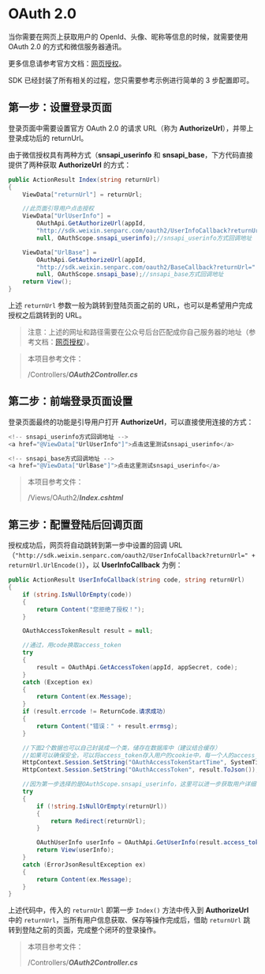 # OAuth 2.0

当你需要在网页上获取用户的 OpenId、头像、昵称等信息的时候，就需要使用 OAuth 2.0 的方式和微信服务器通讯。

更多信息请参考官方文档：[网页授权](https://developers.weixin.qq.com/doc/offiaccount/OA_Web_Apps/Wechat_webpage_authorization.html#4)。

SDK 已经封装了所有相关的过程，您只需要参考示例进行简单的 3 步配置即可。

## 第一步：设置登录页面

登录页面中需要设置官方 OAuth 2.0 的请求 URL（称为 **AuthorizeUrl**），并带上登录成功后的 returnUrl。

由于微信授权具有两种方式（**snsapi_userinfo** 和 **snsapi_base**，下方代码直接提供了两种获取 **AuthorizeUrl** 的方式：

```cs
public ActionResult Index(string returnUrl)
{
    ViewData["returnUrl"] = returnUrl;

    //此页面引导用户点击授权
    ViewData["UrlUserInfo"] =
        OAuthApi.GetAuthorizeUrl(appId,
        "http://sdk.weixin.senparc.com/oauth2/UserInfoCallback?returnUrl=" + returnUrl.UrlEncode(),
        null, OAuthScope.snsapi_userinfo);//snsapi_userinfo方式回调地址

    ViewData["UrlBase"] =
        OAuthApi.GetAuthorizeUrl(appId,
        "http://sdk.weixin.senparc.com/oauth2/BaseCallback?returnUrl=" + returnUrl.UrlEncode(),
        null, OAuthScope.snsapi_base);//snsapi_base方式回调地址
    return View();
}
```

上述 `returnUrl` 参数一般为跳转到登陆页面之前的 URL，也可以是希望用户完成授权之后跳转到的 URL。

> 注意：上述的网址和路径需要在公众号后台匹配成你自己服务器的地址（参考文档：[网页授权](https://developers.weixin.qq.com/doc/offiaccount/OA_Web_Apps/Wechat_webpage_authorization.html#4)）。

> 本项目参考文件：
>
> /Controllers/**_OAuth2Controller.cs_**

## 第二步：前端登录页面设置

登录页面最终的功能是引导用户打开 **AuthorizeUrl**，可以直接使用连接的方式：

```cs
<!-- snsapi_userinfo方式回调地址 -->
<a href="@ViewData["UrlUserInfo"]">点击这里测试snsapi_userinfo</a>

<!-- snsapi_base方式回调地址 -->
<a href="@ViewData["UrlBase"]">点击这里测试snsapi_userinfo</a>
```

> 本项目参考文件：
>
> /Views/OAuth2/**_Index.cshtml_**

## 第三步：配置登陆后回调页面

授权成功后，网页将自动跳转到第一步中设置的回调 URL（`"http://sdk.weixin.senparc.com/oauth2/UserInfoCallback?returnUrl=" + returnUrl.UrlEncode()`），以 **UserInfoCallback** 为例：

```cs
public ActionResult UserInfoCallback(string code, string returnUrl)
{
    if (string.IsNullOrEmpty(code))
    {
        return Content("您拒绝了授权！");
    }

    OAuthAccessTokenResult result = null;

    //通过，用code换取access_token
    try
    {
        result = OAuthApi.GetAccessToken(appId, appSecret, code);
    }
    catch (Exception ex)
    {
        return Content(ex.Message);
    }
    if (result.errcode != ReturnCode.请求成功)
    {
        return Content("错误：" + result.errmsg);
    }

    //下面2个数据也可以自己封装成一个类，储存在数据库中（建议结合缓存）
    //如果可以确保安全，可以将access_token存入用户的cookie中，每一个人的access_token是不一样的
    HttpContext.Session.SetString("OAuthAccessTokenStartTime", SystemTime.Now.ToString());
    HttpContext.Session.SetString("OAuthAccessToken", result.ToJson());

    //因为第一步选择的是OAuthScope.snsapi_userinfo，这里可以进一步获取用户详细信息
    try
    {
        if (!string.IsNullOrEmpty(returnUrl))
        {
            return Redirect(returnUrl);
        }

        OAuthUserInfo userInfo = OAuthApi.GetUserInfo(result.access_token, result.openid);
        return View(userInfo);
    }
    catch (ErrorJsonResultException ex)
    {
        return Content(ex.Message);
    }
}
```

上述代码中，传入的 `returnUrl` 即第一步 `Index()` 方法中传入到 **AuthorizeUrl** 中的 `returnUrl`，当所有用户信息获取、保存等操作完成后，借助 `returnUrl` 跳转到登陆之前的页面，完成整个闭环的登录操作。

> 本项目参考文件：
>
> /Controllers/**_OAuth2Controller.cs_**
